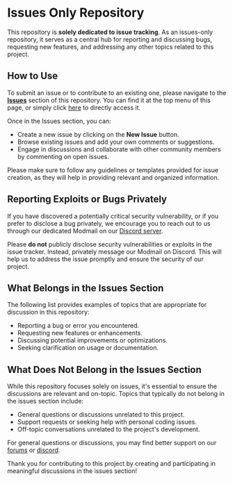 # Issues Only Repository

This repository is **solely dedicated to issue tracking**. As an issues-only repository, it serves as a central hub for reporting and discussing bugs, requesting new features, and addressing any other topics related to this project.

## How to Use

To submit an issue or to contribute to an existing one, please navigate to the [**Issues**](./issues) section of this repository. You can find it at the top menu of this page, or simply click [here](./issues) to directly access it. 

Once in the Issues section, you can:

- Create a new issue by clicking on the **New Issue** button.
- Browse existing issues and add your own comments or suggestions.
- Engage in discussions and collaborate with other community members by commenting on open issues.

Please make sure to follow any guidelines or templates provided for issue creation, as they will help in providing relevant and organized information.

## Reporting Exploits or Bugs Privately

If you have discovered a potentially critical security vulnerability, or if you prefer to disclose a bug privately, we encourage you to reach out to us through our dedicated Modmail on our [Discord server](https://discord.thalwyrn.com). 

Please **do not** publicly disclose security vulnerabilities or exploits in the issue tracker. Instead, privately message our Modmail on Discord. This will help us to address the issue promptly and ensure the security of our project.

## What Belongs in the Issues Section

The following list provides examples of topics that are appropriate for discussion in this repository:

- Reporting a bug or error you encountered.
- Requesting new features or enhancements.
- Discussing potential improvements or optimizations.
- Seeking clarification on usage or documentation.

## What Does Not Belong in the Issues Section

While this repository focuses solely on issues, it's essential to ensure the discussions are relevant and on-topic. Topics that typically do not belong in the issues section include:

- General questions or discussions unrelated to this project.
- Support requests or seeking help with personal coding issues.
- Off-topic conversations unrelated to the project's development.

For general questions or discussions, you may find better support on our [forums](https://thalwyrn.com) or [discord](https://discord.thalwyrn.com).

Thank you for contributing to this project by creating and participating in meaningful discussions in the issues section!
